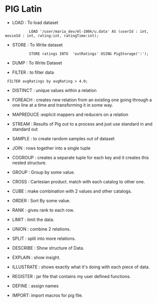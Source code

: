# PIG Latin

 - LOAD : To load dataset
 ```
            LOAD '/user/maria_dev/ml-100k/u.data' AS (userId : int, movieId : int, rating:int, ratingTime:int);
 ```

 - STORE : To Write dataset
 ```
            STORE ratings INTO  'outRatings' USING PigStorage(':');
 ```

 - DUMP : To Write Dataset

 - FILTER : to filter data
 ```
  FILTER avgRatings by avgRating > 4.0;
 ```

 - DISTINCT : unique values within a relation
 - FOREACH : creates new relation from an existing one going through a one line at
             a time and transforming it in some way.

 - MAPREDUCE :explicit mappers and reducers on a relation
 - STREAM : Results of Pig out to a process and just use standard in and standard out
 - SAMPLE : to create random samples out of dataset
 - JOIN : rows together into a single tuple
 - COGROUP : creates a separate tuple for each key and it creates this nested structure.
 - GROUP : Group by some value.
 - CROSS : Cartesian product. match with each catalog to other one.
 - CUBE : make combination with 2 values and other catalogs.
 - ORDER : Sort By some value.
 - RANK : gives rank to each row.
 - LIMIT : limit the data.
 - UNION : combine 2 relations.
 - SPLIT : split into more relations.


 - DESCRIBE : Show structure of Data.
 - EXPLAIN : show insight.
 - ILLUSTRATE : shows exactly what it's doing with each piece of data.

 - REGISTER : jar file that contains my user defined functions.
 - DEFINE : assign names
 - IMPORT:  import macros for pig file.


